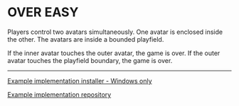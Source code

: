 # OVER EASY

Players control two avatars simultaneously. One avatar is enclosed inside the other. The avatars are inside a bounded playfield.

If the inner avatar touches the outer avatar, the game is over. If the outer avatar touches the playfield boundary, the game is over.

------------

[Example implementation installer - Windows only](https://github.com/wlycdgrfromflatiron/TheSplits/blob/master/Installers/OverEasy.exe)

[Example implementation repository](https://github.com/wlycdgrfromflatiron/TheSplits-OverEasy)